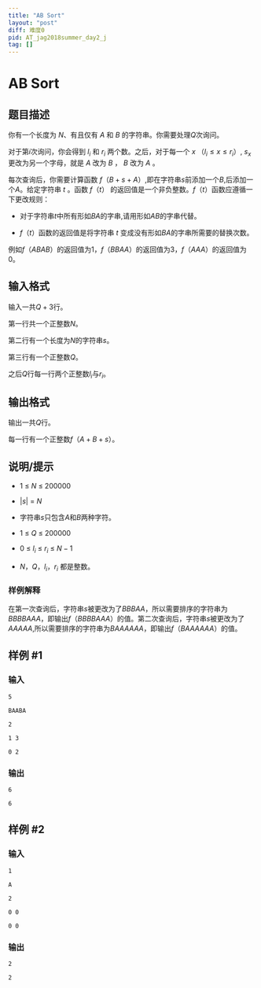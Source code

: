 ```yaml
---
title: "AB Sort"
layout: "post"
diff: 难度0
pid: AT_jag2018summer_day2_j
tag: []
---
```


# AB Sort

## 题目描述

你有一个长度为 $N$、有且仅有 $A$ 和 $B$ 的字符串。你需要处理$Q$次询问。

对于第$i$次询问，你会得到 $l_i$ 和 $r_i$ 两个数。之后，对于每一个 $x$ （$l_i\le x \le r_i$）, $s_x$ 更改为另一个字母，就是 $A$ 改为 $B$ ， $B$ 改为 $A$ 。

每次查询后，你需要计算函数 $f$（$B+s+A$）,即在字符串$s$前添加一个$B$,后添加一个$A$。给定字符串 $t$ 。函数 $f$（$t$） 的返回值是一个非负整数。$f$（$t$）函数应遵循一下更改规则：

- 对于字符串$t$中所有形如$BA$的字串,请用形如$AB$的字串代替。

- $f$（$t$）函数的返回值是将字符串 $t$ 变成没有形如$BA$的字串所需要的替换次数。

例如$f$（$ABAB$）的返回值为$1$，$f$（$BBAA$）的返回值为$3$，$f$（$AAA$）的返回值为$0$。

## 输入格式

输入一共$Q+3$行。

第一行共一个正整数$N$。

第二行有一个长度为$N$的字符串$s$。

第三行有一个正整数$Q$。

之后$Q$行每一行两个正整数$l_i$与$r_i$。

## 输出格式

输出一共$Q$行。

每一行有一个正整数$f$（$A+B+s$）。

## 说明/提示

- $1$ $\le$ $N$ $\le$ $200000$

- |$s$| = $N$

- 字符串$s$只包含$A$和$B$两种字符。

- $1$ $\le$ $Q$ $\le$ $200000$

- $0$ $\le$ $l_i$ $\le$ $r_i$ $\le$ $N-1$

- $N，Q，l_i，r_i$ 都是整数。

### 样例解释

在第一次查询后，字符串$s$被更改为了$BBBAA$，所以需要排序的字符串为$BBBBAAA$，即输出$f$（$BBBBAAA$）的值。第二次查询后，字符串$s$被更改为了$AAAAA$,所以需要排序的字符串为$BAAAAAA$，即输出$f$（$BAAAAAA$）的值。

## 样例 #1

### 输入

```
5
BAABA
2
1 3
0 2
```

### 输出

```
6
6
```

## 样例 #2

### 输入

```
1
A
2
0 0
0 0
```

### 输出

```
2
2
```

